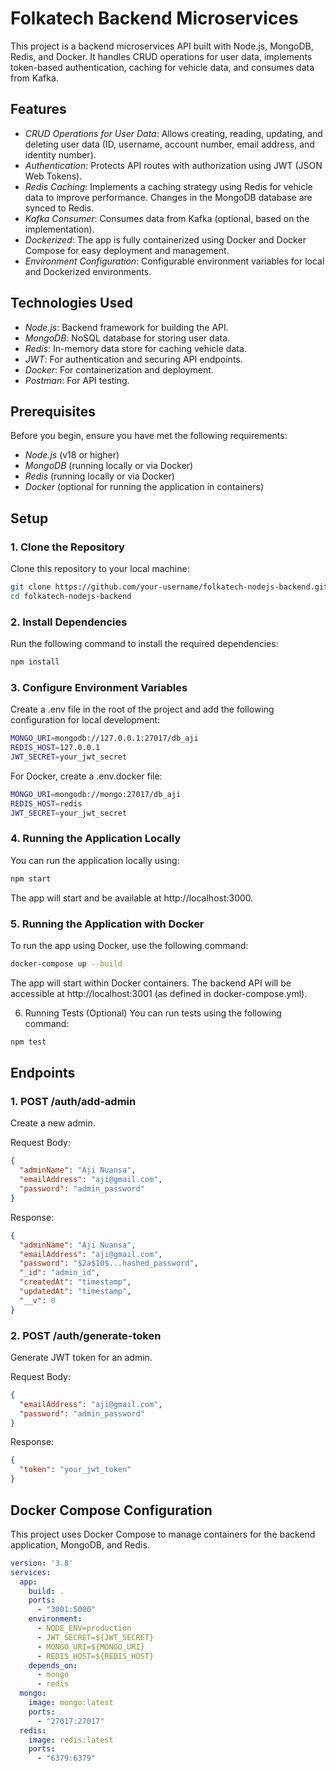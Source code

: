 # Folkatech Backend Microservices

This project is a backend microservices API built with Node.js, MongoDB, Redis, and Docker. It handles CRUD operations for user data, implements token-based authentication, caching for vehicle data, and consumes data from Kafka.

## Features

- *CRUD Operations for User Data*: Allows creating, reading, updating, and deleting user data (ID, username, account number, email address, and identity number).
- *Authentication*: Protects API routes with authorization using JWT (JSON Web Tokens).
- *Redis Caching*: Implements a caching strategy using Redis for vehicle data to improve performance. Changes in the MongoDB database are synced to Redis.
- *Kafka Consumer*: Consumes data from Kafka (optional, based on the implementation).
- *Dockerized*: The app is fully containerized using Docker and Docker Compose for easy deployment and management.
- *Environment Configuration*: Configurable environment variables for local and Dockerized environments.

## Technologies Used

- *Node.js*: Backend framework for building the API.
- *MongoDB*: NoSQL database for storing user data.
- *Redis*: In-memory data store for caching vehicle data.
- *JWT*: For authentication and securing API endpoints.
- *Docker*: For containerization and deployment.
- *Postman*: For API testing.

## Prerequisites

Before you begin, ensure you have met the following requirements:

- *Node.js* (v18 or higher)
- *MongoDB* (running locally or via Docker)
- *Redis* (running locally or via Docker)
- *Docker* (optional for running the application in containers)

## Setup

### 1. Clone the Repository

Clone this repository to your local machine:

```bash
git clone https://github.com/your-username/folkatech-nodejs-backend.git
cd folkatech-nodejs-backend
```

### 2. Install Dependencies
Run the following command to install the required dependencies:

```bash
npm install
```

### 3. Configure Environment Variables
Create a .env file in the root of the project and add the following configuration for local development:

```bash
MONGO_URI=mongodb://127.0.0.1:27017/db_aji
REDIS_HOST=127.0.0.1
JWT_SECRET=your_jwt_secret
```

For Docker, create a .env.docker file:

```bash
MONGO_URI=mongodb://mongo:27017/db_aji
REDIS_HOST=redis
JWT_SECRET=your_jwt_secret
```

### 4. Running the Application Locally
You can run the application locally using:

```bash
npm start
```
The app will start and be available at http://localhost:3000.

### 5. Running the Application with Docker
To run the app using Docker, use the following command:

```bash
docker-compose up --build
```
The app will start within Docker containers. The backend API will be accessible at http://localhost:3001 (as defined in docker-compose.yml).

6. Running Tests (Optional)
You can run tests using the following command:

```bash
npm test
```

## Endpoints
### 1. POST /auth/add-admin
Create a new admin.

Request Body:

```json
{
  "adminName": "Aji Nuansa",
  "emailAddress": "aji@gmail.com",
  "password": "admin_password"
}
```
Response:

```json
{
  "adminName": "Aji Nuansa",
  "emailAddress": "aji@gmail.com",
  "password": "$2a$10$...hashed_password",
  "_id": "admin_id",
  "createdAt": "timestamp",
  "updatedAt": "timestamp",
  "__v": 0
}
```

### 2. POST /auth/generate-token
Generate JWT token for an admin.

Request Body:

```json
{
  "emailAddress": "aji@gmail.com",
  "password": "admin_password"
}
```


Response:

```json
{
  "token": "your_jwt_token"
}
```


## Docker Compose Configuration
This project uses Docker Compose to manage containers for the backend application, MongoDB, and Redis.

```yaml
version: '3.8'
services:
  app:
    build: .
    ports:
      - "3001:5000"
    environment:
      - NODE_ENV=production
      - JWT_SECRET=${JWT_SECRET}
      - MONGO_URI=${MONGO_URI}
      - REDIS_HOST=${REDIS_HOST}
    depends_on:
      - mongo
      - redis
  mongo:
    image: mongo:latest
    ports:
      - "27017:27017"
  redis:
    image: redis:latest
    ports:
      - "6379:6379"
```